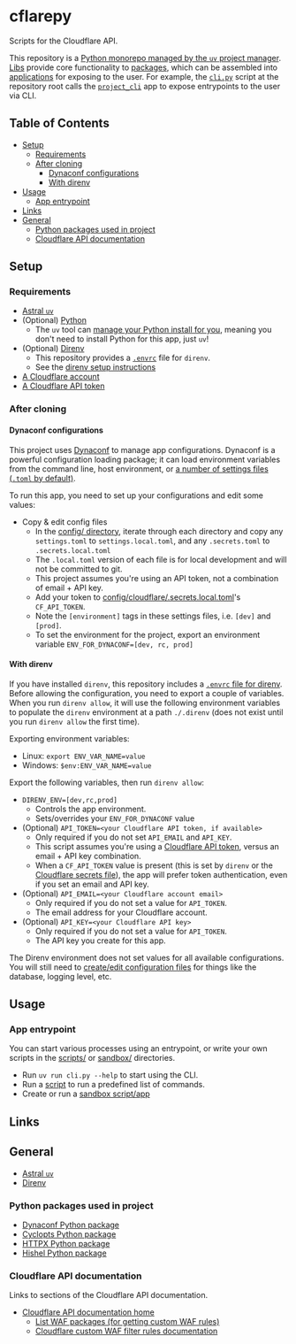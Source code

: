 # cflarepy <!-- omit in toc -->

Scripts for the Cloudflare API.

This repository is a [Python monorepo managed by the `uv` project manager](https://docs.astral.sh/uv/concepts/projects/workspaces/). [Libs](./libs) provide core functionality to [packages](./packages/), which can be assembled into [applications](./applications/) for exposing to the user. For example, the [`cli.py`](./cli.py) script at the repository root calls the [`project_cli`](./applications/project-cli/) app to expose entrypoints to the user via CLI.

## Table of Contents <!-- omit in toc -->

- [Setup](#setup)
  - [Requirements](#requirements)
  - [After cloning](#after-cloning)
    - [Dynaconf configurations](#dynaconf-configurations)
    - [With direnv](#with-direnv)
- [Usage](#usage)
  - [App entrypoint](#app-entrypoint)
- [Links](#links)
- [General](#general)
  - [Python packages used in project](#python-packages-used-in-project)
  - [Cloudflare API documentation](#cloudflare-api-documentation)

## Setup

### Requirements

- [Astral `uv`](https://docs.astral.sh/uv)
- (Optional) [Python](https://python.org)
  - The `uv` tool can [manage your Python install for you](https://docs.astral.sh/uv/guides/install-python/), meaning you don't need to install Python for this app, just `uv`!
- (Optional) [Direnv](direnv.net/)
  - This repository provides a [`.envrc`](./.envrc) file for `direnv`.
  - See the [direnv setup instructions](#with-direnv)
- [A Cloudflare account](https://cloudflare.com/sign-up)
- [A Cloudflare API token](https://developers.cloudflare.com/fundamentals/api/get-started/create-token/)

### After cloning

#### Dynaconf configurations

This project uses [Dynaconf](https://dynaconf.com) to manage app configurations. Dynaconf is a powerful configuration loading package; it can load environment variables from the command line, host environment, or [a number of settings files (`.toml` by default)](https://www.dynaconf.com/settings_files/).

To run this app, you need to set up your configurations and edit some values:

- Copy & edit config files
  - In the [config/ directory](./config), iterate through each directory and copy any `settings.toml` to `settings.local.toml`, and any `.secrets.toml` to `.secrets.local.toml`
  - The `.local.toml` version of each file is for local development and will not be committed to git.
  - This project assumes you're using an API token, not a combination of email + API key.
  - Add your token to [config/cloudflare/.secrets.local.toml](./config/cloudflare/.secrets.toml)'s `CF_API_TOKEN`.
  - Note the `[environment]` tags in these settings files, i.e. `[dev]` and `[prod]`.
  - To set the environment for the project, export an environment variable `ENV_FOR_DYNACONF=[dev, rc, prod]`

#### With direnv

If you have installed `direnv`, this repository includes a [`.envrc` file for direnv](./.envrc). Before allowing the configuration, you need to export a couple of variables. When you run `direnv allow`, it will use the following environment variables to populate the `direnv` environment at a path `./.direnv` (does not exist until you run `direnv allow` the first time).

Exporting environment variables:

- Linux: `export ENV_VAR_NAME=value`
- Windows: `$env:ENV_VAR_NAME=value`

Export the following variables, then run `direnv allow`:

- `DIRENV_ENV=[dev,rc,prod]`
  - Controls the app environment.
  - Sets/overrides your `ENV_FOR_DYNACONF` value
- (Optional) `API_TOKEN=<your Cloudflare API token, if available>`
  - Only required if you do not set `API_EMAIL` and `API_KEY`.
  - This script assumes you're using a [Cloudflare API token](https://developers.cloudflare.com/fundamentals/api/get-started/create-token/), versus an email + API key combination.
  - When a `CF_API_TOKEN` value is present (this is set by `direnv` or the [Cloudflare secrets file](./config/cloudflare/.secrets.toml)), the app will  prefer token authentication, even if you set an email and API key.
- (Optional) `API_EMAIL=<your Cloudflare account email>`
  - Only required if you do not set a value for `API_TOKEN`.
  - The email address for your Cloudflare account.
- (Optional) `API_KEY=<your Cloudflare API key>`
  - Only required if you do not set a value for `API_TOKEN`.
  - The API key you create for this app.

The Direnv environment does not set values for all available configurations. You will still need to [create/edit configuration files](#dynaconf-configurations) for things like the database, logging level, etc.

## Usage

### App entrypoint

You can start various processes using an entrypoint, or write your own scripts in the [scripts/](./scripts/) or [sandbox/](./sandbox/) directories.

- Run `uv run cli.py --help` to start using the CLI.
- Run a [script](./scripts) to run a predefined list of commands.
- Create or run a [sandbox script/app](./sandbox/)

## Links

## General

- [Astral `uv`](https://docs.astral.sh/uv)
- [Direnv](https://direnv.net)

### Python packages used in project

- [Dynaconf Python package](https://dynaconf.com)
- [Cyclopts Python package](https://github.com/BrianPugh/cyclopts)
- [HTTPX Python package](https://www.python-httpx.org)
- [Hishel Python package](hishel.com)

### Cloudflare API documentation

Links to sections of the Cloudflare API documentation.

- [Cloudflare API documentation home](https://developers.cloudflare.com/api)
  - [List WAF packages (for getting custom WAF rules)](https://developers.cloudflare.com/api/resources/firewall/subresources/waf/subresources/packages/methods/list/)
  - [Cloudflare custom  WAF filter rules documentation](https://developers.cloudflare.com/api/resources/filters/)
